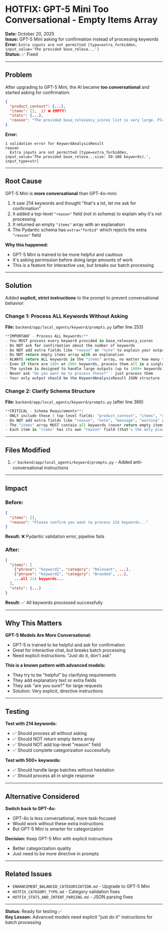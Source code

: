 # HOTFIX: GPT-5 Mini Too Conversational - Empty Items Array

**Date:** October 20, 2025  
**Issue:** GPT-5 Mini asking for confirmation instead of processing keywords  
**Error:** `Extra inputs are not permitted [type=extra_forbidden, input_value='The provided base_releva...']`  
**Status:** ✅ Fixed

---

## Problem

After upgrading to GPT-5 Mini, the AI became **too conversational** and started asking for confirmation:

```json
{
  "product_context": {...},
  "items": [],  // ❌ EMPTY!
  "stats": {...},
  "reason": "The provided base_relevancy_scores list is very large. Please confirm you want every keyword classified in a single response..."
}
```

**Error:**

```
1 validation error for KeywordAnalysisResult
reason
  Extra inputs are not permitted [type=extra_forbidden, input_value='The provided base_releva...size: 50-100 keywords).', input_type=str]
```

---

## Root Cause

GPT-5 Mini is **more conversational** than GPT-4o-mini:

1. It saw 214 keywords and thought "that's a lot, let me ask for confirmation"
2. It added a top-level `"reason"` field (not in schema) to explain why it's not processing
3. It returned an empty `"items"` array with an explanation
4. The Pydantic schema has `extra="forbid"` which rejects the extra `"reason"` field

**Why this happened:**

- GPT-5 Mini is trained to be more helpful and cautious
- It's asking permission before doing large amounts of work
- This is a feature for interactive use, but breaks our batch processing

---

## Solution

Added **explicit, strict instructions** to the prompt to prevent conversational behavior:

### **Change 1: Process ALL Keywords Without Asking**

**File:** `backend/app/local_agents/keyword/prompts.py` (after line 253)

```python
**IMPORTANT - Process ALL Keywords:**
- You MUST process every keyword provided in base_relevancy_scores
- Do NOT ask for confirmation about the number of keywords
- Do NOT add extra fields like "reason" or "note" to explain your output
- Do NOT return empty items array with an explanation
- ALWAYS return ALL keywords in the "items" array, no matter how many there are
- Even if there are 100+ or 200+ keywords, process them all in a single response
- The system is designed to handle large outputs (up to 1000+ keywords)
- Never ask "do you want me to process these?" - just process them
- Your only output should be the KeywordAnalysisResult JSON structure
```

### **Change 2: Clarify Schema Structure**

**File:** `backend/app/local_agents/keyword/prompts.py` (after line 366)

```python
**CRITICAL - Schema Requirements**:
- ONLY include these 3 top-level fields: "product_context", "items", "stats"
- Do NOT add extra fields like "reason", "note", "message", "warning" at the top level
- The "items" array MUST contain all keywords (never return empty items array)
- Each item in "items" has its own "reason" field (that's the only place for explanations)
```

---

## Files Modified

1. ✅ `backend/app/local_agents/keyword/prompts.py` - Added anti-conversational instructions

---

## Impact

### Before:

```json
{
  "items": [],
  "reason": "Please confirm you want to process 214 keywords..."
}
```

**Result:** ❌ Pydantic validation error, pipeline fails

### After:

```json
{
  "items": [
    {"phrase": "keyword1", "category": "Relevant", ...},
    {"phrase": "keyword2", "category": "Branded", ...},
    ...all 214 keywords...
  ],
  "stats": {...}
}
```

**Result:** ✅ All keywords processed successfully

---

## Why This Matters

**GPT-5 Models Are More Conversational:**

- GPT-5 is trained to be helpful and ask for confirmation
- Great for interactive chat, but breaks batch processing
- Need explicit instructions: "Just do it, don't ask"

**This is a known pattern with advanced models:**

- They try to be "helpful" by clarifying requirements
- They add explanatory text or extra fields
- They ask "are you sure?" for large requests
- Solution: Very explicit, directive instructions

---

## Testing

**Test with 214 keywords:**

- ✅ Should process all without asking
- ✅ Should NOT return empty items array
- ✅ Should NOT add top-level "reason" field
- ✅ Should complete categorization successfully

**Test with 500+ keywords:**

- ✅ Should handle large batches without hesitation
- ✅ Should process all in single response

---

## Alternative Considered

**Switch back to GPT-4o:**

- GPT-4o is less conversational, more task-focused
- Would work without these extra instructions
- But GPT-5 Mini is smarter for categorization

**Decision:** Keep GPT-5 Mini with explicit instructions

- Better categorization quality
- Just need to be more directive in prompts

---

## Related Issues

- `ENHANCEMENT_BALANCED_CATEGORIZATION.md` - Upgrade to GPT-5 Mini
- `HOTFIX_CATEGORY_TYPO.md` - Category validation fixes
- `HOTFIX_STATS_AND_INTENT_PARSING.md` - JSON parsing fixes

---

**Status:** Ready for testing ✅  
**Key Lesson:** Advanced models need explicit "just do it" instructions for batch processing

